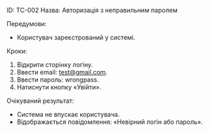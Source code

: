 ID: TC-002
Назва: Авторизація з неправильним паролем

Передумови:
- Користувач зареєстрований у системі.

Кроки:
1. Відкрити сторінку логіну.
2. Ввести email: test@gmail.com.
3. Ввести пароль: wrongpass.
4. Натиснути кнопку «Увійти».

Очікуваний результат:
- Система не впускає користувача.
- Відображається повідомлення: «Невірний логін або пароль».

